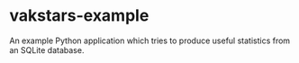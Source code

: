vakstars-example
================

An example Python application which tries to produce useful statistics from an SQLite database.